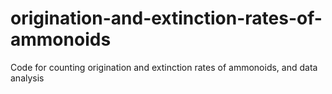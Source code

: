 # origination-and-extinction-rates-of-ammonoids
Code for counting origination and extinction rates of ammonoids, and data analysis

